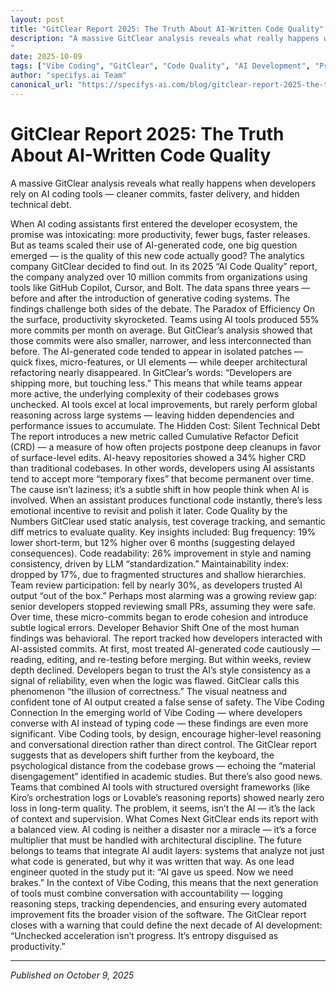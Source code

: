 ```yaml
---
layout: post
title: "GitClear Report 2025: The Truth About AI-Written Code Quality"
description: "A massive GitClear analysis reveals what really happens when developers rely on AI coding tools — cleaner commits, faster delivery, and hidden technical debt.
"
date: 2025-10-09
tags: ["Vibe Coding", "GitClear", "Code Quality", "AI Development", "Productivity", "Software Engineering", "Technical Debt", "Developer Tools", "Machine Learning", "Programming Trends"]
author: "specifys.ai Team"
canonical_url: "https://specifys-ai.com/blog/gitclear-report-2025-the-truth-about-ai-written-code-quality.html"
---
```


# GitClear Report 2025: The Truth About AI-Written Code Quality

A massive GitClear analysis reveals what really happens when developers rely on AI coding tools — cleaner commits, faster delivery, and hidden technical debt.


When AI coding assistants first entered the developer ecosystem, the promise was intoxicating: more productivity, fewer bugs, faster releases. But as teams scaled their use of AI-generated code, one big question emerged — is the quality of this new code actually good?
The analytics company GitClear decided to find out. In its 2025 “AI Code Quality” report, the company analyzed over 10 million commits from organizations using tools like GitHub Copilot, Cursor, and Bolt. The data spans three years — before and after the introduction of generative coding systems. The findings challenge both sides of the debate.
The Paradox of Efficiency
On the surface, productivity skyrocketed. Teams using AI tools produced 55% more commits per month on average. But GitClear’s analysis showed that those commits were also smaller, narrower, and less interconnected than before.
The AI-generated code tended to appear in isolated patches — quick fixes, micro-features, or UI elements — while deeper architectural refactoring nearly disappeared.
In GitClear’s words:
“Developers are shipping more, but touching less.”
This means that while teams appear more active, the underlying complexity of their codebases grows unchecked. AI tools excel at local improvements, but rarely perform global reasoning across large systems — leaving hidden dependencies and performance issues to accumulate.
The Hidden Cost: Silent Technical Debt
The report introduces a new metric called Cumulative Refactor Deficit (CRD) — a measure of how often projects postpone deep cleanups in favor of surface-level edits.
AI-heavy repositories showed a 34% higher CRD than traditional codebases.
In other words, developers using AI assistants tend to accept more “temporary fixes” that become permanent over time.
The cause isn’t laziness; it’s a subtle shift in how people think when AI is involved. When an assistant produces functional code instantly, there’s less emotional incentive to revisit and polish it later.
Code Quality by the Numbers
GitClear used static analysis, test coverage tracking, and semantic diff metrics to evaluate quality. Key insights included:
Bug frequency: 19% lower short-term, but 12% higher over 6 months (suggesting delayed consequences).
Code readability: 26% improvement in style and naming consistency, driven by LLM “standardization.”
Maintainability index: dropped by 17%, due to fragmented structures and shallow hierarchies.
Team review participation: fell by nearly 30%, as developers trusted AI output “out of the box.”
Perhaps most alarming was a growing review gap: senior developers stopped reviewing small PRs, assuming they were safe. Over time, these micro-commits began to erode cohesion and introduce subtle logical errors.
Developer Behavior Shift
One of the most human findings was behavioral. The report tracked how developers interacted with AI-assisted commits.
At first, most treated AI-generated code cautiously — reading, editing, and re-testing before merging. But within weeks, review depth declined.
Developers began to trust the AI’s style consistency as a signal of reliability, even when the logic was flawed.
GitClear calls this phenomenon “the illusion of correctness.”
The visual neatness and confident tone of AI output created a false sense of safety.
The Vibe Coding Connection
In the emerging world of Vibe Coding — where developers converse with AI instead of typing code — these findings are even more significant.
Vibe Coding tools, by design, encourage higher-level reasoning and conversational direction rather than direct control. The GitClear report suggests that as developers shift further from the keyboard, the psychological distance from the codebase grows — echoing the “material disengagement” identified in academic studies.
But there’s also good news. Teams that combined AI tools with structured oversight frameworks (like Kiro’s orchestration logs or Lovable’s reasoning reports) showed nearly zero loss in long-term quality. The problem, it seems, isn’t the AI — it’s the lack of context and supervision.
What Comes Next
GitClear ends its report with a balanced view. AI coding is neither a disaster nor a miracle — it’s a force multiplier that must be handled with architectural discipline.
The future belongs to teams that integrate AI audit layers: systems that analyze not just what code is generated, but why it was written that way.
As one lead engineer quoted in the study put it:
“AI gave us speed. Now we need brakes.”
In the context of Vibe Coding, this means that the next generation of tools must combine conversation with accountability — logging reasoning steps, tracking dependencies, and ensuring every automated improvement fits the broader vision of the software.
The GitClear report closes with a warning that could define the next decade of AI development:
“Unchecked acceleration isn’t progress. It’s entropy disguised as productivity.”

---

*Published on October 9, 2025*
